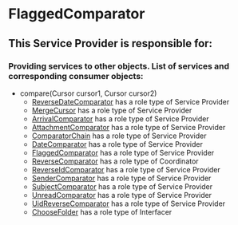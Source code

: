 # FlaggedComparator
## This Service Provider is responsible for:
### Providing services to other objects. List of services and corresponding consumer objects: 
* compare(Cursor cursor1, Cursor cursor2)
	* [ReverseDateComparator](../ServiceProviders/ReverseDateComparator.md) has a role type of Service Provider
	* [MergeCursor](../ServiceProviders/MergeCursor.md) has a role type of Service Provider
	* [ArrivalComparator](../ServiceProviders/ArrivalComparator.md) has a role type of Service Provider
	* [AttachmentComparator](../ServiceProviders/AttachmentComparator.md) has a role type of Service Provider
	* [ComparatorChain](../ServiceProviders/ComparatorChain.md) has a role type of Service Provider
	* [DateComparator](../ServiceProviders/DateComparator.md) has a role type of Service Provider
	* [FlaggedComparator](../ServiceProviders/FlaggedComparator.md) has a role type of Service Provider
	* [ReverseComparator](../Coordinators/ReverseComparator.md) has a role type of Coordinator
	* [ReverseIdComparator](../ServiceProviders/ReverseIdComparator.md) has a role type of Service Provider
	* [SenderComparator](../ServiceProviders/SenderComparator.md) has a role type of Service Provider
	* [SubjectComparator](../ServiceProviders/SubjectComparator.md) has a role type of Service Provider
	* [UnreadComparator](../ServiceProviders/UnreadComparator.md) has a role type of Service Provider
	* [UidReverseComparator](../ServiceProviders/UidReverseComparator.md) has a role type of Service Provider
	* [ChooseFolder](../Interfacers/ChooseFolder.md) has a role type of Interfacer
